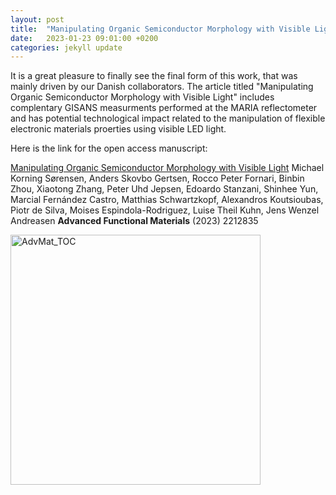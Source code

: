 ```yaml
---
layout: post
title:  "Manipulating Organic Semiconductor Morphology with Visible Light"
date:   2023-01-23 09:01:00 +0200
categories: jekyll update
---
```


It is a great pleasure to finally see the final form of this work, that was mainly driven by our Danish collaborators. The article titled "Manipulating Organic Semiconductor Morphology with Visible Light" includes complentary GISANS measurments performed at the MARIA reflectometer and has potential technological impact related to the manipulation of flexible electronic materials proerties using visible LED light.

Here is the link for the open access manuscript:

[Manipulating Organic Semiconductor Morphology with Visible Light](https://doi.org/10.1002/adfm.202212835) Michael Korning Sørensen, Anders Skovbo Gertsen, Rocco Peter Fornari, Binbin Zhou, Xiaotong Zhang, Peter Uhd Jepsen, Edoardo Stanzani, Shinhee Yun, Marcial Fernández Castro, Matthias Schwartzkopf, Alexandros Koutsioubas, Piotr de Silva, Moises Espindola-Rodriguez, Luise Theil Kuhn, Jens Wenzel Andreasen **Advanced Functional Materials** (2023) 2212835

<img src="{{site.baseurl}}/assets/organic_semiconductor.jpg" alt="AdvMat_TOC" style="right;" width="400"/>


